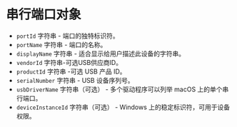 # 串行端口对象

* `portId` 字符串 - 端口的独特标识符。
* `portName` 字符串 - 端口的名称。
* `displayName` 字符串 - 适合显示给用户描述此设备的字符串。
* `vendorId` 字符串-可选USB供应商ID。
* `productId` 字符串 -可选 USB 产品 ID。
* `serialNumber` 字符串 - USB 设备序列号。
* `usbDriverName` 字符串（可选） - 多个驱动程序可以列举 macOS 上的单个串行端口。
* `deviceInstanceId` 字符串（可选） - Windows 上的稳定标识符，可用于设备权限。
